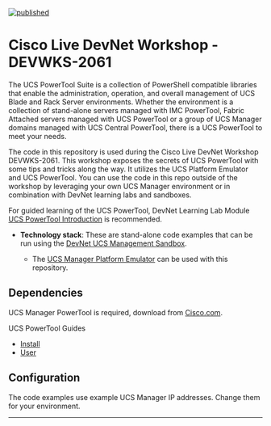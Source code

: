 [![published](https://static.production.devnetcloud.com/codeexchange/assets/images/devnet-published.svg)](https://developer.cisco.com/codeexchange/github/repo/movinalot/DEVWKS-2061)

# Cisco Live DevNet Workshop - DEVWKS-2061
The UCS PowerTool Suite is a collection of PowerShell compatible libraries that enable the administration, operation, and overall management of UCS Blade and Rack Server environments. Whether the environment is a collection of stand-alone servers managed with IMC PowerTool, Fabric Attached servers managed with UCS PowerTool or a group of UCS Manager domains managed with UCS Central PowerTool, there is a UCS PowerTool to meet your needs. 

The code in this repository is used during the Cisco Live DevNet Workshop DEVWKS-2061. This workshop exposes the secrets of UCS PowerTool with some tips and tricks along the way. It utilizes the UCS Platform Emulator and UCS PowerTool. You can use the code in this repo outside of the workshop by leveraging your own UCS Manager environment or in combination with DevNet learning labs and sandboxes.

For guided learning of the UCS PowerTool, DevNet Learning Lab Module [UCS PowerTool Introduction](https://learninglabs.cisco.com/modules/ucs-powertool-introduction) is recommended.

* **Technology stack**: These are stand-alone code examples that can be run using the [DevNet UCS Management Sandbox](https://devnetsandbox.cisco.com/RM/Diagram/Index/3323b7b0-b70b-4b1e-a929-6bdbff3aac8a?diagramType=Topology).

    - The [UCS Manager Platform Emulator](https://software.cisco.com/portal/pub/download/portal/select.html?&mdfid=286305108&flowid=79283&softwareid=284574017) can be used with this repository.

## Dependencies

UCS Manager PowerTool is required, download from [Cisco.com](https://software.cisco.com/download/home/286305108/type/284574017).

UCS PowerTool Guides
  - [Install](https://www.cisco.com/c/en/us/td/docs/unified_computing/ucs/sw/msft_tools/installation_guide/powertool/b_Pwrtool_Install_and_Config.html)
  - [User](https://www.cisco.com/c/en/us/td/docs/unified_computing/ucs/sw/msft_tools/powertools/ucs_powertool_book/2x/b_Cisco_UCSM_PowerTool_UG_Release_2x.html)

## Configuration

The code examples use example UCS Manager IP addresses. Change them for your environment.

----
